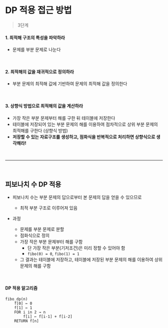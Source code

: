 # DP 적용 접근 방법

> 3단계

#### 1. 최적해 구조의 특성을 파악하라

* 문제를 부분 문제로 나눈다

<br>

#### 2. 최적해의 값을 재귀적으로 정의하라

* 부분 문제의 최적해 값에 기반하여 문제의 최적해 값을 정의한다

<br>

#### 3. 상향식 방법으로 최적해의 값을 계산하라

* 가장 작은 부분 문제부터 해를 구한 뒤 테이블에 저장한다
* 테이블에 저장되어 있는 부분 문제의 해를 이용하여 점차적으로 상위 부분 문제의 최적해를 구한다 (상향식 방법)
* **저장할 수 있는 자료구조를 생성하고, 점화식을 반복적으로 처리하면 상향식으로 생각해라!**

<br>

---

<br>

## 피보나치 수 DP 적용

* 피보나치 수는 부분 문제의 답으로부터 본 문제의 답을 얻을 수 있으므로 
  * 최적 부분 구조로 이루어져 있음

* 과정
  * 문제를 부분 문제로 분할
  * 점화식으로 정의
  * 가장 작은 부분 문제부터 해를 구함
    * 단 가장 작은 부분(기저조건)은 미리 정할 수 있어야 함
    * `fibo(0) = 0`, `fibo(1) = 1`
  * 그 결과는 테이블에 저장하고, 테이블에 저장된 부분 문제의 해를 이용하여 상위 문제의 해를 구함

<br>

#### DP 적용 알고리즘

```
fibo_dp(n)
	f[0] ← 0
	f[1] ← 1
	FOR i in 2 → n
		f[i] ← f[i-1] + f[i-2]
	RETURN f[n]
```

<br>